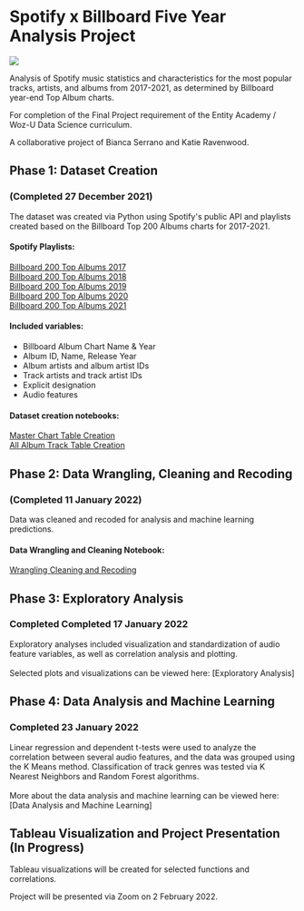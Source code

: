 # Spotify x Billboard Five Year Analysis Project

<img src="https://github.com/katieravenwood/Spotify-Five-Year-Analysis-Project/blob/e16eff25504ca7e63c8d86aaecfc865c4bf5e127/viz/pyplots/ChartAppearanceWordCloudBlack.jpg">

Analysis of Spotify music statistics and characteristics for the most popular tracks, artists, and albums from 2017-2021, as determined by Billboard year-end Top Album charts. 

For completion of the Final Project requirement of the Entity Academy / Woz-U Data Science curriculum.

A collaborative project of Bianca Serrano and Katie Ravenwood.

## Phase 1: Dataset Creation 
### (Completed 27 December 2021)

The dataset was created via Python using Spotify's public API and playlists created based on the Billboard Top 200 Albums charts for 2017-2021. 

#### Spotify Playlists:
[Billboard 200 Top Albums 2017](https://open.spotify.com/playlist/1N9WQ0C6m7n1TVeLXdUoNb)<br />
[Billboard 200 Top Albums 2018](https://open.spotify.com/playlist/34KSLHLGSNqeK6UfxKnLuM)<br />
[Billboard 200 Top Albums 2019](https://open.spotify.com/playlist/0n3V7u9sMRV7sCDMhWxDtL)<br />
[Billboard 200 Top Albums 2020](https://open.spotify.com/playlist/1EEazdcjH0keT4sttGvH8c)<br />
[Billboard 200 Top Albums 2021](https://open.spotify.com/playlist/3avCwQPH6DkhMTRsizon7N)

#### Included variables:
- Billboard Album Chart Name & Year
- Album ID, Name, Release Year
- Album artists and album artist IDs
- Track artists and track artist IDs
- Explicit designation
- Audio features

#### Dataset creation notebooks:
[Master Chart Table Creation](https://github.com/katieravenwood/Spotify-Five-Year-Analysis-Project/blob/main/notebooks/Master_Chart_Table_Creation.ipynb)<br />
[All Album Track Table Creation](https://github.com/katieravenwood/Spotify-Five-Year-Analysis-Project/blob/main/notebooks/All_Album_Track_Table_Creation.ipynb)

## Phase 2: Data Wrangling, Cleaning and Recoding
### (Completed 11 January 2022)

Data was cleaned and recoded for analysis and machine learning predictions. 

#### Data Wrangling and Cleaning Notebook: 
[Wrangling Cleaning and Recoding](https://github.com/katieravenwood/Spotify-Five-Year-Analysis-Project/blob/98de175eefebacf049b39f2e9fc0c55db6dda8a7/notebooks/WranglingCleaningAndRecoding.ipynb)

## Phase 3: Exploratory Analysis
### Completed Completed 17 January 2022

Exploratory analyses included visualization and standardization of audio feature variables, as well as correlation analysis and plotting.<br />
<br />
Selected plots and visualizations can be viewed here: [Exploratory Analysis]

## Phase 4: Data Analysis and Machine Learning
### Completed 23 January 2022

Linear regression and dependent t-tests were used to analyze the correlation between several audio features, and the data was grouped using the K Means method. Classification of track genres was tested via K Nearest Neighbors and Random Forest algorithms. <br />
<br />
More about the data analysis and machine learning can be viewed here: [Data Analysis and Machine Learning]

## Tableau Visualization and Project Presentation (In Progress)

Tableau visualizations will be created for selected functions and correlations. 

Project will be presented via Zoom on 2 February 2022. 



